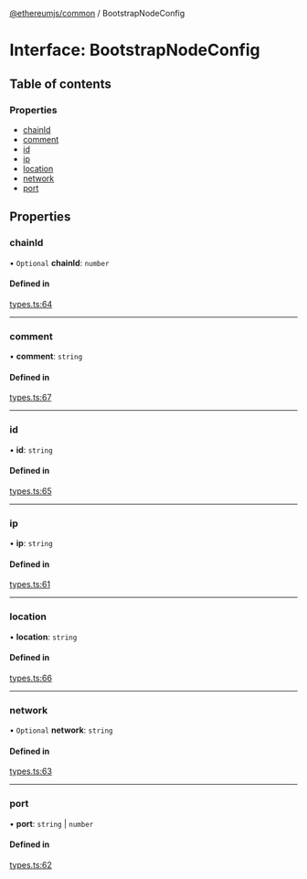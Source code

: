 [@ethereumjs/common](../README.md) / BootstrapNodeConfig

# Interface: BootstrapNodeConfig

## Table of contents

### Properties

- [chainId](BootstrapNodeConfig.md#chainid)
- [comment](BootstrapNodeConfig.md#comment)
- [id](BootstrapNodeConfig.md#id)
- [ip](BootstrapNodeConfig.md#ip)
- [location](BootstrapNodeConfig.md#location)
- [network](BootstrapNodeConfig.md#network)
- [port](BootstrapNodeConfig.md#port)

## Properties

### chainId

• `Optional` **chainId**: `number`

#### Defined in

[types.ts:64](https://github.com/ethereumjs/ethereumjs-monorepo/blob/master/packages/common/src/types.ts#L64)

___

### comment

• **comment**: `string`

#### Defined in

[types.ts:67](https://github.com/ethereumjs/ethereumjs-monorepo/blob/master/packages/common/src/types.ts#L67)

___

### id

• **id**: `string`

#### Defined in

[types.ts:65](https://github.com/ethereumjs/ethereumjs-monorepo/blob/master/packages/common/src/types.ts#L65)

___

### ip

• **ip**: `string`

#### Defined in

[types.ts:61](https://github.com/ethereumjs/ethereumjs-monorepo/blob/master/packages/common/src/types.ts#L61)

___

### location

• **location**: `string`

#### Defined in

[types.ts:66](https://github.com/ethereumjs/ethereumjs-monorepo/blob/master/packages/common/src/types.ts#L66)

___

### network

• `Optional` **network**: `string`

#### Defined in

[types.ts:63](https://github.com/ethereumjs/ethereumjs-monorepo/blob/master/packages/common/src/types.ts#L63)

___

### port

• **port**: `string` \| `number`

#### Defined in

[types.ts:62](https://github.com/ethereumjs/ethereumjs-monorepo/blob/master/packages/common/src/types.ts#L62)
